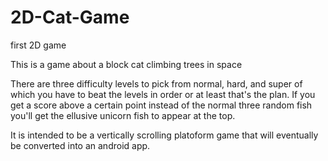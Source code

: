 # 2D-Cat-Game
first 2D game

This is a game about a block cat climbing trees in space

There are three difficulty levels to pick from normal, hard, and super of which you have to beat the levels in order or at least that's the plan. If you get a score above a certain point instead of the normal three random fish you'll get the ellusive unicorn fish to appear at the top.

It is intended to be a vertically scrolling platoform game that will eventually be converted into an android app.
